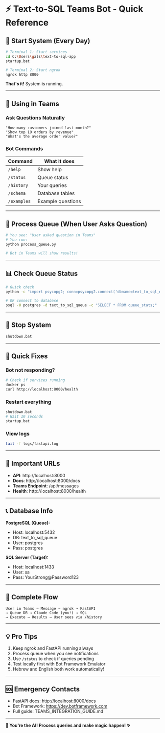 # ⚡ Text-to-SQL Teams Bot - Quick Reference

## 🚀 Start System (Every Day)

```bash
# Terminal 1: Start services
cd C:\Users\gals\text-to-sql-app
startup.bat

# Terminal 2: Start ngrok
ngrok http 8000
```

**That's it!** System is running.

---

## 💬 Using in Teams

### Ask Questions Naturally

```
"How many customers joined last month?"
"Show top 10 orders by revenue"
"What's the average order value?"
```

### Bot Commands

| Command | What it does |
|---------|--------------|
| `/help` | Show help |
| `/status` | Queue status |
| `/history` | Your queries |
| `/schema` | Database tables |
| `/examples` | Example questions |

---

## 🔄 Process Queue (When User Asks Question)

```bash
# You see: "User asked question in Teams"
# You run:
python process_queue.py

# Bot in Teams will show results!
```

---

## 📊 Check Queue Status

```bash
# Quick check
python -c "import psycopg2; conn=psycopg2.connect('dbname=text_to_sql_queue user=postgres password=postgres'); cur=conn.cursor(); cur.execute('SELECT COUNT(*) FROM sql_queue WHERE status=\'pending\''); print(f'Pending: {cur.fetchone()[0]}')"

# OR connect to database
psql -U postgres -d text_to_sql_queue -c "SELECT * FROM queue_stats;"
```

---

## 🛑 Stop System

```bash
shutdown.bat
```

---

## 🐛 Quick Fixes

### Bot not responding?
```bash
# Check if services running
docker ps
curl http://localhost:8000/health
```

### Restart everything
```bash
shutdown.bat
# Wait 10 seconds
startup.bat
```

### View logs
```bash
tail -f logs/fastapi.log
```

---

## 🔗 Important URLs

- **API**: http://localhost:8000
- **Docs**: http://localhost:8000/docs
- **Teams Endpoint**: /api/messages
- **Health**: http://localhost:8000/health

---

## 📞 Database Info

**PostgreSQL (Queue):**
- Host: localhost:5432
- DB: text_to_sql_queue
- User: postgres
- Pass: postgres

**SQL Server (Target):**
- Host: localhost:1433
- User: sa
- Pass: YourStrong@Password123

---

## 🎯 Complete Flow

```
User in Teams → Message → ngrok → FastAPI
→ Queue DB → Claude Code (you!) → SQL
→ Execute → Results → User sees via /history
```

---

## 💡 Pro Tips

1. Keep ngrok and FastAPI running always
2. Process queue when you see notifications
3. Use `/status` to check if queries pending
4. Test locally first with Bot Framework Emulator
5. Hebrew and English both work automatically!

---

## 🆘 Emergency Contacts

- FastAPI docs: http://localhost:8000/docs
- Bot Framework: https://dev.botframework.com
- Full guide: TEAMS_INTEGRATION_GUIDE.md

---

**🎉 You're the AI! Process queries and make magic happen! ✨**
